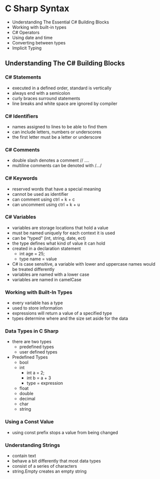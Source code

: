 # C Sharp Syntax

- Understanding The Essential C# Building Blocks
- Working with built-in types
- C# Operators
- Using date and time
- Converting between types
- Implicit Typing

## Understanding The C# Building Blocks

### C# Statements

- executed in a defined order, standard is vertically
- always end with a semicolon
- curly braces surround statements
- line breaks and white space are ignored by compiler

### C# Identifiers

- names assigned to lines to be able to find them
- can include letters, numbers or underscores
- the first letter must be a letter or underscore

### C# Comments

- double slash denotes a comment // ....
- multiline comments can be denoted with /*...*/

### C# Keywords

- reserved words that have a special meaning
- cannot be used as identifier
- can comment using ctrl + k + c
- can uncomment using ctrl + k + u

### C# Variables

- variables are storage locations that hold a value
- must be named uniquely for each context it is used
- can be "typed" (int, string, date, ect)
- the type defines what kind of value it can hold
- created in a declaration statement
  - int age = 25;
  - type name = value
- C# is case sensitive, a variable with lower and uppercase names would be treated differently
- variables are named with a lower case
- variables are named in camelCase

### Working with Built-In Types

- every variable has a type
- used to store information
- expressions will return a value of a specified type
- types determine where and the size set aside for the data

### Data Types in C Sharp

- there are two types
  - predefined types
  - user defined types
- Predefined Types
  - bool
  - int
    - int a = 2;
    - int b = a + 3
    - type = expression
  - float
  - double
  - decimal
  - char
  - string

### Using a Const Value

- using const prefix stops a value from being changed

### Understanding Strings

- contain text
- behave a bit differently that most data types
- consist of a series of characters
- string.Empty creates an empty string
